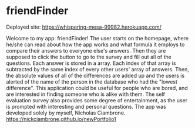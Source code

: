 # friendFinder
Deployed site: https://whispering-mesa-99982.herokuapp.com/

Welcome to my app: friendFinder! The user starts on the homepage, where he/she can read about how the app works and what formula it employs to compare their answers to everyone else's answers. Then they are supposed to click the button to go to the survey and fill out all of the questions. Each answer is stored in a array. Each index of that array is subtracted by the same index of every other users' array of answers. Then, the absolute values of all of the differences are added up and the users is alerted of the name of the person in the database who had the "lowest difference". This application could be useful for people who are bored, and are interested in finding someone who is alike with them. The self evaluation survey also provides some degree of entertainment, as the user is prompted with interesting and personal questions. The app was developed solely by myself, Nicholas Ciambrone.
https://nickciambrone.github.io/newPortfolio1
